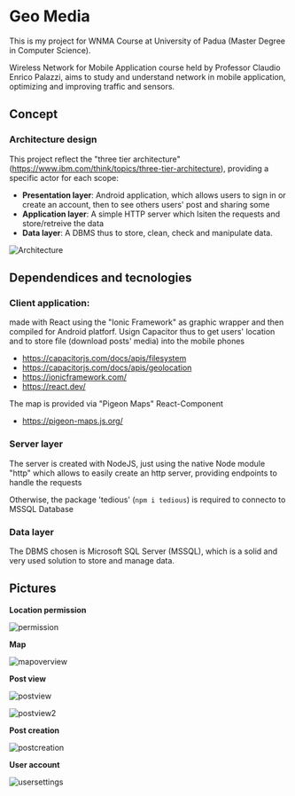 # Geo Media

This is my project for WNMA Course at University of Padua (Master Degree in Computer Science).

Wireless Network for Mobile Application course held by Professor Claudio Enrico Palazzi, aims to study and understand network in mobile application, optimizing and improving traffic and sensors.


## Concept

### Architecture design

This project reflect the "three tier architecture" (https://www.ibm.com/think/topics/three-tier-architecture), providing a specific actor for each scope:
- **Presentation layer**: Android application, which allows users to sign in or create an account, then to see others users' post and sharing some
- **Application layer**: A simple HTTP server which lsiten the requests and store/retreive the data
- **Data layer**: A DBMS thus to store, clean, check and manipulate data.

![Architecture](/docs/img/Geomedia_Architecture_Simple.png)

## Dependendices and tecnologies

### Client application:

made with React using the "Ionic Framework" as graphic wrapper and then compiled for Android platforf.
Usign Capacitor thus to get users' location and to store file (download posts' media) into the mobile phones

- https://capacitorjs.com/docs/apis/filesystem
- https://capacitorjs.com/docs/apis/geolocation
- https://ionicframework.com/
- https://react.dev/

The map is provided via "Pigeon Maps" React-Component
- https://pigeon-maps.js.org/

### Server layer

The server is created with NodeJS, just using the native Node module "http" which allows to easily create an http server, providing endpoints to handle the requests

Otherwise, the package 'tedious' (`npm i tedious`) is required to connecto to MSSQL Database

### Data layer

The DBMS chosen is Microsoft SQL Server (MSSQL), which is a solid and very used solution to store and manage data.


## Pictures

**Location permission**

![permission](docs/img/Screenshot_20250402-233423.png)

**Map**

![mapoverview](docs/img/Screenshot_20250402-233443.png)

**Post view**

![postview](docs/img/Screenshot_20250402-233452.png)

![postview2](docs/img/Screenshot_20250402-234034.png)

**Post creation**

![postcreation](docs/img/Screenshot_20250402-234025.png)


**User account**

![usersettings](docs/img/Screenshot_20250402-234048.png)
